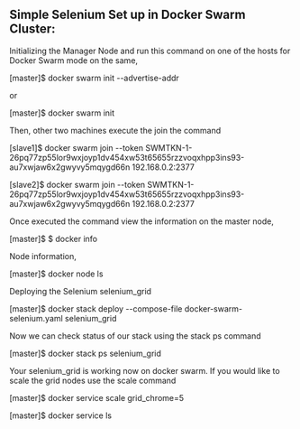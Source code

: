 Simple Selenium Set up in  Docker Swarm Cluster:
-----------------------------------------------

Initializing the Manager Node and run this command on one of the hosts for Docker Swarm mode on the same,

[master]$ docker swarm init --advertise-addr <manager-ip>

or

[master]$ docker swarm init

Then, other two machines execute the join the command

[slave1]$ docker swarm join --token SWMTKN-1-26pq77zp55lor9wxjoyp1dv454xw53t65655rzzvoqxhpp3ins93-au7xwjaw6x2gwyvy5mqygd66n 192.168.0.2:2377

[slave2]$ docker swarm join --token SWMTKN-1-26pq77zp55lor9wxjoyp1dv454xw53t65655rzzvoqxhpp3ins93-au7xwjaw6x2gwyvy5mqygd66n 192.168.0.2:2377

Once executed the command view the information on the master node,

[master]$ $ docker info

Node information,

[master]$ docker node ls

Deploying the Selenium selenium_grid 

[master]$ docker stack deploy --compose-file docker-swarm-selenium.yaml selenium_grid

Now we can check status of our stack using the stack ps command

[master]$ docker stack ps selenium_grid

Your selenium_grid is working now on docker swarm. If you would like to scale the grid nodes use the scale command

[master]$ docker service scale grid_chrome=5

[master]$ docker service ls






